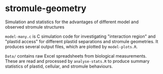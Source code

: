 # stromule-geometry
Simulation and statistics for the advantages of different model and observed stromule structures

`model-many.c` is C simulation code for investigating "interaction region" and "plastid access" for different plastid separations and stromule geometries. It produces several output files, which are plotted by `model-plots.R`.

`Data/` contains raw Excel spreadsheets from biological measurements. These are read and processed by `analyse-stats.R` to produce summary statistics of plastid, cellular, and stromule behaviours.
